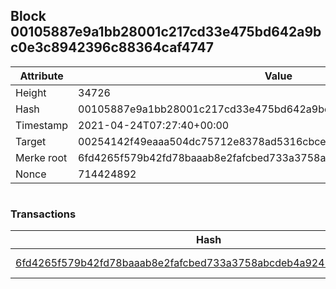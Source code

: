 ## Block 00105887e9a1bb28001c217cd33e475bd642a9bc0e3c8942396c88364caf4747

Attribute | Value
--- | ---
Height | 34726
Hash | 00105887e9a1bb28001c217cd33e475bd642a9bc0e3c8942396c88364caf4747
Timestamp | 2021-04-24T07:27:40+00:00
Target | 00254142f49eaaa504dc75712e8378ad5316cbcead634704b3734b6271167cc4
Merke root | 6fd4265f579b42fd78baaab8e2fafcbed733a3758abcdeb4a92419219399302e
Nonce | 714424892

```

```

### Transactions

Hash | Amount
--- | ---
[6fd4265f579b42fd78baaab8e2fafcbed733a3758abcdeb4a92419219399302e](6fd4265f579b42fd78baaab8e2fafcbed733a3758abcdeb4a92419219399302e.md) | 10.00000000 SKEPTI 
